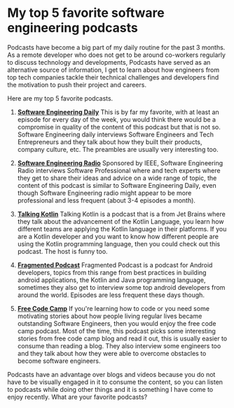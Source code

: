 # My top 5 favorite software engineering podcasts



Podcasts have become a big part of my daily routine for the past 3 months. 
As a remote developer who does not get to be around co-workers regularly to discuss technology and developments,
Podcasts have served as an alternative source of information,
I get to learn about how engineers from top tech companies
tackle their technical challenges and developers find the motivation to push their project and careers. 

Here are my top 5 favorite podcasts.

1. [**Software Engineering Daily**](https://softwareengineeringdaily.com)
  This is by far my favorite, with at least an episode for every day of the week,
  you would think there would be a compromise in quality of the content of this podcast but that is not so.
  Software Engineering daily interviews Software Engineers and Tech Entrepreneurs and they talk about how they built 
  their products, company culture, etc. The preambles are usually very interesting too.
  
2. [**Software Engineering Radio**](https://www.se-radio.net) 
  Sponsored by IEEE, Software Engineering Radio interviews Software Professional where and tech experts where they
   get to share their ideas and advice on a wide range of topic, the content of this podcast is similar to
  Software Engineering Daily, even though Software Engineering radio might appear to be more professional and
   less frequent (about 3-4 episodes a month).
   
3. [**Talking Kotlin**](http://talkingkotlin.com)
    Talking Kotlin is a podcast that is a from Jet Brains where they talk about the advancement of the Kotlin Language,
    you learn how different teams are applying the Kotlin language in their platforms.
    If you are a Kotlin developer and you want to know how different people are using the Kotlin programming language,
    then you could check out this podcast. The host is funny too.
    
4. [**Fragmented Podcast**](https://fragmentedpodcast.com)
Fragmented Podcast is a podcast for Android developers, topics from this range from best practices in building android
applications, the Kotlin and Java programming language, sometimes they also get to interview some top android
developers from around the world. Episodes are less frequent these days though.

5. [**Free Code Camp**](https://podcast.freecodecamp.org)
If you're learning how to code or you need some motivating stories about how people living regular lives became
outstanding Software Engineers, then you would enjoy the free code camp podcast. Most of the time,
this podcast picks some interesting stories from free code camp blog and read it out, this is usually easier to consume
than reading a blog. They also interview some engineers too and they talk about how they were able to overcome
obstacles to become software engineers. 

Podcasts have an advantage over blogs and videos because you do not have to be visually engaged in it to consume
the content, so you can listen to podcasts while doing other things and it is something I have come to enjoy recently.
What are your favorite podcasts?
